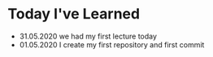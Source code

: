 # Today I've Learned
- 31.05.2020 we had my first lecture today
- 01.05.2020 I create my first repository and first commit 
